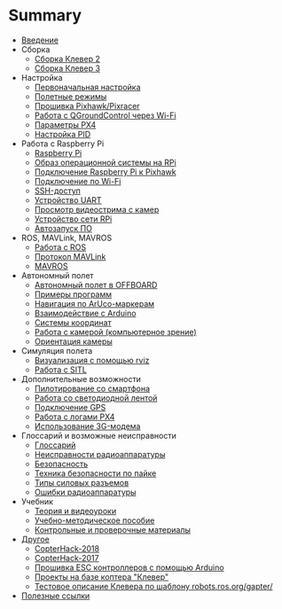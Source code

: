 # Summary

* [Введение](README.md)
* Сборка
  * [Сборка Клевер 2](assemble.md)
  * [Сборка Клевер 3](assemble_clever3_4in1.md)
* Настройка
  * [Первоначальная настройка](setup.md)
  * [Полетные режимы](modes.md)
  * [Прошивка Pixhawk/Pixracer](firmware.md)
  * [Работа с QGroundControl через Wi-Fi](gcs_bridge.md)
  * [Параметры PX4](px4_parameters.md)
  * [Настройка PID](calibratePID.md)
* Работа с Raspberry Pi
  * [Raspberry Pi](raspberry.md)
  * [Образ операционной системы на RPi](microsd_images.md)
  * [Подключение Raspberry Pi к Pixhawk](connection.md)
  * [Подключение по Wi-Fi](wifi.md)
  * [SSH-доступ](ssh.md)
  * [Устройство UART](uart.md)
  * [Просмотр видеострима с камер](web_video_server.md)
  * [Устройство сети RPi](network.md)
  * [Автозапуск ПО](autolaunch.md)
* ROS, MAVLink, MAVROS
  * [Работа с ROS](ros.md)
  * [Протокол MAVLink](mavlink.md)
  * [MAVROS](mavros.md)
* Автономный полет
  * [Автономный полет в OFFBOARD](simple_offboard.md)
  * [Примеры программ](snippets.md)
  * [Навигация по ArUco-маркерам](aruco.md)
  * [Взаимодействие с Arduino](arduino.md)
  * [Системы координат](frames.md)
  * [Работа с камерой \(компьютерное зрение\)](camera.md)
  * [Ориентация камеры](camera_frame.md)
* Симуляция полета
  * [Визуализация с помощью rviz](rviz.md)
  * [Работа с SITL](sitl.md)
* Дополнительные возможности
  * [Пилотирование со смартфона](rc.md)
  * [Работа со светодиодной лентой](leds.md)
  * [Подключение GPS](gps.md)
  * [Работа с логами PX4](flight_logs.md)
  * [Использование 3G-модема](3g.md)
* Глоссарий и возможные неисправности
  * [Глоссарий](glossary.md)
  * [Неисправности радиоаппаратуры](radioerrors.md)
  * [Безопасность](safety.md)
  * [Техника безопасности по пайке](tb.md)
  * [Типы силовых разъемов](connectortypes.md)
  * [Ошибки радиоаппаратуры](radioerrors1.md)
* Учебник
  * [Теория и видеоуроки](lessons.md)
  * [Учебно-методическое пособие](metod.md)
  * [Контрольные и проверочные материалы](tests.md)
* [Другое](drugoe.md)
  * [CopterHack-2018](copterhack2018.md)
  * [CopterHack-2017](copterhack2017.md)
  * [Прошивка ESC контроллеров с помощью Arduino](esc_firmware.md)
  * [Проекты на базе коптера "Клевер"](projects.md)
  * [Тестовое описание Клевера по шаблону robots.ros.org/gapter/](testovoe-opisanie-klevera-po-shablonu-robotsrosorggapter.md)
* [Полезные ссылки](links.md)

